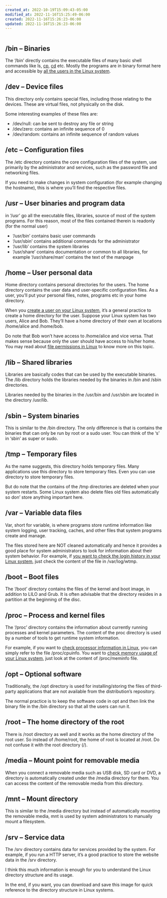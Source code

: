 ```yaml
---
created_at: 2022-10-19T15:09:43-05:00
modified_at: 2022-11-16T15:25:49-06:00
created: 2022-11-16T15:26:23-06:00
updated: 2022-11-16T15:26:23-06:00
---
```


```toc
```

## /bin – Binaries

The ‘/bin’ directly contains the executable files of many basic shell commands like ls, [cp](https://linuxhandbook.com/copy-directory-linux/), [cd](https://linuxhandbook.com/cd-command-examples/) etc. Mostly the programs are in binary format here and accessible by [all the users in the Linux system](https://linuxhandbook.com/linux-list-users/).

## /dev – Device files

This directory only contains special files, including those relating to the devices. These are virtual files, not physically on the disk.

Some interesting examples of these files are:

-   /dev/null: can be sent to destroy any file or string
-   /dev/zero: contains an infinite sequence of 0
-   /dev/random: contains an infinite sequence of random values

## /etc – Configuration files

The /etc directory contains the core configuration files of the system, use primarily by the administrator and services, such as the password file and networking files.

If you need to make changes in system configuration (for example changing the hostname), this is where you’ll find the respective files.

## /usr – User binaries and program data

in ‘/usr’ go all the executable files, libraries, source of most of the system programs. For this reason, most of the files contained therein is read­only (for the normal user)

-   ‘/usr/bin’ contains basic user commands
-   ‘/usr/sbin’ contains additional commands for the administrator
-   ‘/usr/lib’ contains the system libraries
-   ‘/usr/share’ contains documentation or common to all libraries, for example ‘/usr/share/man’ contains the text of the manpage

## /home – User personal data

Home directory contains personal directories for the users. The home directory contains the user data and user-specific configuration files. As a user, you’ll put your personal files, notes, programs etc in your home directory.

When you [create a user on your Linux system](https://linuxhandbook.com/useradd-vs-adduser/), it’s a general practice to create a home directory for the user. Suppose your Linux system has two users, Alice and Bob. They’ll have a home directory of their own at locations /home/alice and /home/bob.

Do note that Bob won’t have access to /home/alice and vice versa. That makes sense because only the user should have access to his/her home. You may read about [file permissions in Linux](https://linuxhandbook.com/linux-file-permissions/) to know more on this topic.

## /lib – Shared libraries

Libraries are basically codes that can be used by the executable binaries. The /lib directory holds the libraries needed by the binaries in /bin and /sbin directories.

Libraries needed by the binaries in the /usr/bin and /usr/sbin are located in the directory /usr/lib.

## /sbin – System binaries

This is similar to the /bin directory. The only difference is that is contains the binaries that can only be run by root or a sudo user. You can think of the ‘s’ in ‘sbin’ as super or sudo.

## /tmp – Temporary files

As the name suggests, this directory holds temporary files. Many applications use this directory to store temporary files. Even you can use directory to store temporary files.

But do note that the contains of the /tmp directories are deleted when your system restarts. Some Linux system also delete files old files automatically so don’ store anything important here.

## /var – Variable data files

Var, short for variable, is where programs store runtime information like system logging, user tracking, caches, and other files that system programs create and manage.

The files stored here are NOT cleaned automatically and hence it provides a good place for system administrators to look for information about their system behavior. For example, if [you want to check the login history in your Linux system](https://linuxhandbook.com/linux-login-history/), just check the content of the file in /var/log/wtmp.

## /boot – Boot files

The ‘/boot’ directory contains the files of the kernel and boot image, in addition to LILO and Grub. It is often advisable that the directory resides in a partition at the beginning of the disc.

## /proc – Process and kernel files

The ‘/proc’ directory contains the information about currently running processes and kernel parameters. The content of the proc directory is used by a number of tools to get runtime system information.

For example, if you want to [check processor information in Linux](https://linuxhandbook.com/check-cpu-info-linux/), you can simply refer to the file /proc/cpuinfo. You want to [check memory usage of your Linux system](https://linuxhandbook.com/linux-memory-usage/), just look at the content of /proc/meminfo file.

## /opt – Optional software

Traditionally, the /opt directory is used for installing/storing the files of third-party applications that are not available from the distribution’s repository.

The normal practice is to keep the software code in opt and then link the binary file in the /bin directory so that all the users can run it.

## /root – The home directory of the root

There is /root directory as well and it works as the home directory of the root user. So instead of /home/root, the home of root is located at /root. Do not confuse it with the root directory (/).

## /media – Mount point for removable media

When you connect a removable media such as USB disk, SD card or DVD, a directory is automatically created under the /media directory for them. You can access the content of the removable media from this directory.

## /mnt – Mount directory

This is similar to the /media directory but instead of automatically mounting the removable media, mnt is used by system administrators to manually mount a filesystem.

## /srv – Service data

The /srv directory contains data for services provided by the system. For example, if you run a HTTP server, it’s a good practice to store the website data in the /srv directory.

I think this much information is enough for you to understand the Linux directory structure and its usage.

In the end, if you want, you can download and save this image for quick reference to the directory structure in Linux systems.